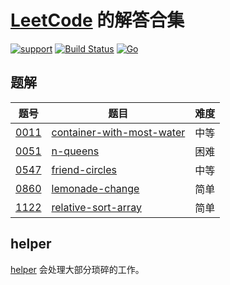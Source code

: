 # [LeetCode](https://leetcode.com) 的解答合集

 [![support](https://img.shields.io/badge/support-lee-ff69b4)](https://github.com/ConserveLee/leetcode_solution)
 [![Build Status](https://www.travis-ci.org/ConserveLee/leetcode_solution.svg?branch=master)](https://github.com/ConserveLee/leetcode_solution)
 [![Go](https://img.shields.io/badge/Go-1.13-blue.svg)](https://golang.google.cn)


## 题解

|题号|题目|难度|
| ---- | ---- | ---- |
|[0011](https://leetcode-cn.com/problems/container-with-most-water/)|[container-with-most-water](/solution/go/0011-2/container-with-most-water.go)|中等|go
|[0051](https://leetcode-cn.com/problems/n-queens/)|[n-queens](/solution/go/0051-3/n-queens.go)|困难|go
|[0547](https://leetcode-cn.com/problems/friend-circles/)|[friend-circles](/solution/go/0547-2/friend-circles.go)|中等|go
|[0860](https://leetcode-cn.com/problems/lemonade-change/)|[lemonade-change](/solution/go/0860-1/lemonade-change.go)|简单|go
|[1122](https://leetcode-cn.com/problems/relative-sort-array/)|[relative-sort-array](/solution/go/1122-1/relative-sort-array.go)|简单|go


## helper

[helper](./Helper) 会处理大部分琐碎的工作。